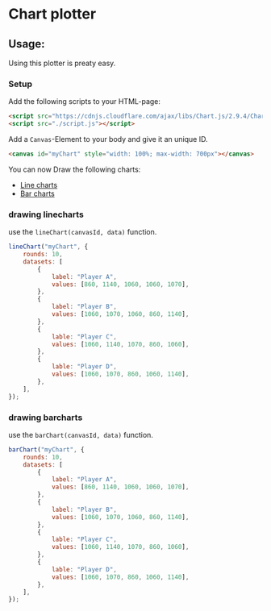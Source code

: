 # Chart plotter

## Usage:

Using this plotter is preaty easy.

### Setup

Add the following scripts to your HTML-page:

```html
<script src="https://cdnjs.cloudflare.com/ajax/libs/Chart.js/2.9.4/Chart.js"></script>
<script src="./script.js"></script>
```

Add a `Canvas`-Element to your body and give it an unique ID.

```html
<canvas id="myChart" style="width: 100%; max-width: 700px"></canvas>
```

You can now Draw the following charts:

- [Line charts](#drawing-linecharts)
- [Bar charts](#drawing-barcharts)

### drawing linecharts

use the `lineChart(canvasId, data)` function.

```javascript
lineChart("myChart", {
	rounds: 10,
	datasets: [
		{
			label: "Player A",
			values: [860, 1140, 1060, 1060, 1070],
		},
		{
			label: "Player B",
			values: [1060, 1070, 1060, 860, 1140],
		},
		{
			lable: "Player C",
			values: [1060, 1140, 1070, 860, 1060],
		},
		{
			lable: "Player D",
			values: [1060, 1070, 860, 1060, 1140],
		},
	],
});
```

### drawing barcharts

use the `barChart(canvasId, data)` function.

```javascript
barChart("myChart", {
	rounds: 10,
	datasets: [
		{
			label: "Player A",
			values: [860, 1140, 1060, 1060, 1070],
		},
		{
			label: "Player B",
			values: [1060, 1070, 1060, 860, 1140],
		},
		{
			lable: "Player C",
			values: [1060, 1140, 1070, 860, 1060],
		},
		{
			lable: "Player D",
			values: [1060, 1070, 860, 1060, 1140],
		},
	],
});
```
